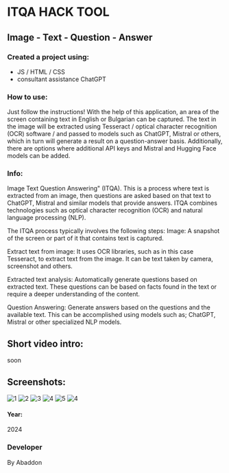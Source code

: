 # ITQA HACK TOOL
## Image - Text - Question - Answer

### Created a project using:
+ JS / HTML / CSS
+ consultant assistance ChatGPT

### How to use:
Just follow the instructions!
With the help of this application, an area of ​​the screen containing text in English or Bulgarian can be captured. The text in the image will be extracted using Tesseract / optical character recognition (OCR) software / and passed to models such as ChatGPT, Mistral or others, which in turn will generate a result on a question-answer basis.
Additionally, there are options where additional API keys and Mistral and Hugging Face models can be added.

### Info:
Image Text Question Answering" (ITQA). This is a process where text is extracted from an image, then questions are asked based on that text to ChatGPT, Mistral and similar models that provide answers. ITQA combines technologies such as optical character recognition (OCR) and natural language processing (NLP).

The ITQA process typically involves the following steps:
Image:
A snapshot of the screen or part of it that contains text is captured.

Extract text from image:
It uses OCR libraries, such as in this case Tesseract, to extract text from the image. It can be text taken by camera, screenshot and others.

Extracted text analysis:
Automatically generate questions based on extracted text. These questions can be based on facts found in the text or require a deeper understanding of the content.

Question Answering:
Generate answers based on the questions and the available text.
This can be accomplished using models such as; ChatGPT, Mistral or other specialized NLP models.


## Short video intro:
soon

## Screenshots:
![1](https://github.com/user-attachments/assets/af3dff7b-5ec3-4eef-b9fc-9023818676c7)
![2](https://github.com/user-attachments/assets/83de25bd-c238-4477-a3f7-4e6a1df6fc25)
![3](https://github.com/user-attachments/assets/56980aac-80f3-45cc-ac69-ccaeba5e3fcf)
![4](https://github.com/user-attachments/assets/0d16a6c3-f258-4aa9-85d3-d978f0b3b4ae)
![5](https://github.com/user-attachments/assets/cc96bf02-1d62-44d8-a252-9596d0ae98b3)
![4](https://github.com/user-attachments/assets/e4b1ac2d-52cc-4089-b628-6479fe2ab87e)


#### Year:
2024

### Developer
By Abaddon















